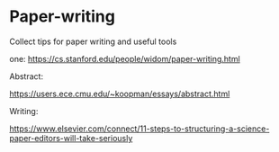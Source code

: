 # Paper-writing
Collect tips for paper writing and useful tools


one: https://cs.stanford.edu/people/widom/paper-writing.html

Abstract:

https://users.ece.cmu.edu/~koopman/essays/abstract.html

Writing:

https://www.elsevier.com/connect/11-steps-to-structuring-a-science-paper-editors-will-take-seriously
